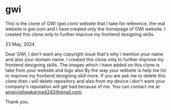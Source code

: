 # gwi
This is the clone of GWI (gwi.com) website that I take for reference, the real website is gwi.com and I have created only the homepage of GWI website.
I created this clone only to further improve my frontend designing skills.

23 May, 2024

Dear GWI,
I don't want any copyright issue that's why i mention your name and also your domain name.
I created this clone only to further improve my frontend designing skills. The images which i have added on this clone is take from your website and logo also By the way your website is help me lot to improve my frontend designing skill more.
If you are ask me to delete this clone then i will delete repository and also from my device i don't want your company's reputation will get bad because of me. You can contact me at amarvishwakarma4242@gmail.com.

Thank you.
